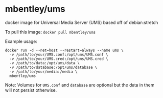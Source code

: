 mbentley/ums
============

docker image for Universal Media Server (UMS)
based off of debian:stretch

To pull this image:
`docker pull mbentley/ums`

Example usage:
```
docker run -d --net=host --restart=always --name ums \
  -v /path/to/your/UMS.conf:/opt/ums/UMS.conf \
  -v /path/to/your/UMS.cred:/opt/ums/UMS.cred \
  -v /path/to/data:/opt/ums/data \
  -v /path/to/database:/opt/ums/database \
  -v /path/to/your/media:/media \
  mbentley/ums
```

Note: Volumes for `UMS.conf` and `database` are optional but the data in them will not persist otherwise.
